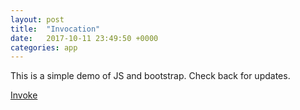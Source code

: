 ```yaml
---
layout: post
title:  "Invocation"
date:   2017-10-11 23:49:50 +0000
categories: app
---
```

This is a simple demo of JS and bootstrap. Check back for updates.

[Invoke]

[Invoke]: http://missioncritical.link/voker/html

